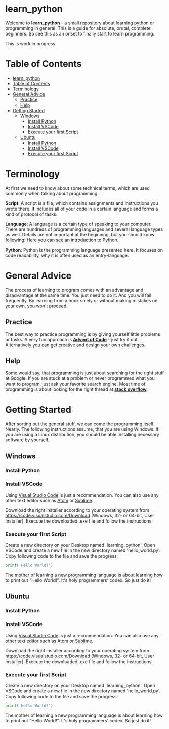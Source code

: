 learn_python
============
Welcome to **learn_python** - a small repository about learning python or programming in general. This is a guide for absolute, brutal, complete beginners. So see this as an onset to finally start to learn programming.  

This is work in progress.  

# Table of Contents
- [learn_python](#learn_python)
- [Table of Contents](#table-of-contents)
- [Terminology](#terminology)
- [General Advice](#general-advice)
  - [Practice](#practice)
  - [Help](#help)
- [Getting Started](#getting-started)
  - [Windows](#windows)
    - [Install Python](#install-python)
    - [Install VSCode](#install-vscode)
    - [Execute your first Script](#execute-your-first-script)
  - [Ubuntu](#ubuntu)
    - [Install Python](#install-python-1)
    - [Install VSCode](#install-vscode-1)
    - [Execute your first Script](#execute-your-first-script-1)

# Terminology
At first we need to know about some technical terms, which are used commonly when talking about programming.  

**Script**: A script is a file, which contains assignments and instructions you wrote there. It includes all of your code in a certain language and forms a kind of protocol of tasks.  

**Language**: A language is a certain type of speaking to your computer. There are hundreds of programming languages and several language types as well. Details are not important at the beginning, but you should know following: Here you can see an introduction to Python.  

**Python**: Python is the programming language presented here. It focuses on code readability, why it is often used as an entry-language.  


# General Advice
The process of learning to program comes with an advantage and disadvantage at the same time. You just need to do it. And you will fail frequently. By learning from a book solely or without making mistakes on your own, you won't proceed.  

## Practice
The best way to practice programming is by giving yourself little problems or tasks. A very fun approach is [**Advent of Code**](https://adventofcode.com/) - just try it out. Alternatively you can get creative and design your own challenges.

## Help
Some would say, that programming is just about searching for the right stuff at Google. If you are stuck at a problem or never programmed what you want to program, just ask your favorite search engine. Most time of programming is about looking for the right thread at [**stack overflow**](https://stackoverflow.com/).  


# Getting Started
After sorting out the general stuff, we can come the programming itself. Nearly. The following instructions assume, that you are using Windows. If you are using a Linux distribution, you should be able installing necessary software by yourself.


## Windows
### Install Python



### Install VSCode
Using [Visual Studio Code](https://code.visualstudio.com/) is just a recommendation. You can also use any other text editor such as [Atom](https://atom.io/) or [Sublime](https://www.sublimetext.com/).  

Download the right installer according to your operating system from https://code.visualstudio.com/Download (Windows, 32- or 64-bit, User Installer). Execute the downloaded .exe file and follow the instructions.  

### Execute your first Script
Create a new directory on your Desktop named 'learning_python'. Open VSCode and create a new file in the new directory named 'hello_world.py'. Copy following code to the file and save the progress:
```python
print('Hello World!')
```

The mother of learning a new programming language is about learning how to print out "Hello World!". It's holy programmers' codex. So just do it!  


## Ubuntu
### Install Python


### Install VSCode
Using [Visual Studio Code](https://code.visualstudio.com/) is just a recommendation. You can also use any other text editor such as [Atom](https://atom.io/) or [Sublime](https://www.sublimetext.com/).  

Download the right installer according to your operating system from https://code.visualstudio.com/Download (Windows, 32- or 64-bit, User Installer). Execute the downloaded .exe file and follow the instructions.  

### Execute your first Script
Create a new directory on your Desktop named 'learning_python'. Open VSCode and create a new file in the new directory named 'hello_world.py'. Copy following code to the file and save the progress:
```python
print('Hello World!')
```

The mother of learning a new programming language is about learning how to print out "Hello World!". It's holy programmers' codex. So just do it!  

